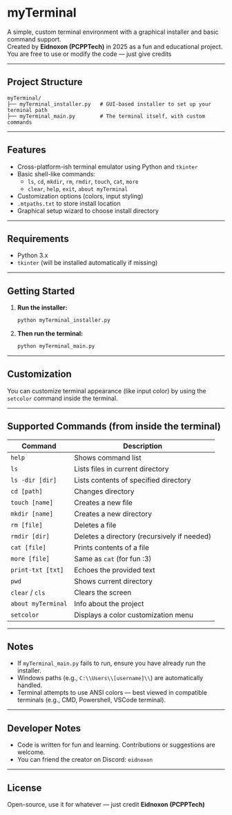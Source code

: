 # myTerminal

A simple, custom terminal environment with a graphical installer and basic command support.  
Created by **Eidnoxon (PCPPTech)** in 2025 as a fun and educational project.  
You are free to use or modify the code — just give credits

---

## Project Structure

```
myTerminal/
├── myTerminal_installer.py   # GUI-based installer to set up your terminal path
├── myTerminal_main.py        # The terminal itself, with custom commands
```

---

## Features

- Cross-platform-ish terminal emulator using Python and `tkinter`
- Basic shell-like commands:
  - `ls`, `cd`, `mkdir`, `rm`, `rmdir`, `touch`, `cat`, `more`
  - `clear`, `help`, `exit`, `about myTerminal`
- Customization options (colors, input styling)
- `.mtpaths.txt` to store install location
- Graphical setup wizard to choose install directory

---

## Requirements

- Python 3.x
- `tkinter` (will be installed automatically if missing)

---

## Getting Started

1. **Run the installer:**

   ```bash
   python myTerminal_installer.py
   ```

2. **Then run the terminal:**

   ```bash
   python myTerminal_main.py
   ```

---

## Customization

You can customize terminal appearance (like input color) by using the `setcolor` command inside the terminal.

---

## Supported Commands (from inside the terminal)

| Command            | Description                                 |
| ------------------ | ------------------------------------------- |
| `help`             | Shows command list                          |
| `ls`               | Lists files in current directory            |
| `ls -dir [dir]`    | Lists contents of specified directory       |
| `cd [path]`        | Changes directory                           |
| `touch [name]`     | Creates a new file                          |
| `mkdir [name]`     | Creates a new directory                     |
| `rm [file]`        | Deletes a file                              |
| `rmdir [dir]`      | Deletes a directory (recursively if needed) |
| `cat [file]`       | Prints contents of a file                   |
| `more [file]`      | Same as `cat` (for fun :3)                  |
| `print-txt [txt]`  | Echoes the provided text                    |
| `pwd`              | Shows current directory                     |
| `clear` / `cls`    | Clears the screen                           |
| `about myTerminal` | Info about the project                      |
| `setcolor`         | Displays a color customization menu         |
---

## Notes

- If `myTerminal_main.py` fails to run, ensure you have already run the installer.
- Windows paths (e.g., `C:\\Users\\[username]\\`) are automatically handled.
- Terminal attempts to use ANSI colors — best viewed in compatible terminals (e.g., CMD, Powershell, VSCode terminal).

---

## Developer Notes

- Code is written for fun and learning. Contributions or suggestions are welcome.
- You can friend the creator on Discord: `eidnoxon`

---

## License

Open-source, use it for whatever — just credit **Eidnoxon (PCPPTech)**
